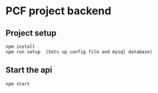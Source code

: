 # PCF project backend

## Project setup
```
npm install
npm run setup  (Sets up config file and mysql database)
```

## Start the api
```
npm start 
```